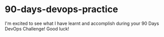 # 90-days-devops-practice
I'm excited to see what I have learnt and accomplish during your 90 Days DevOps Challenge! Good luck!
